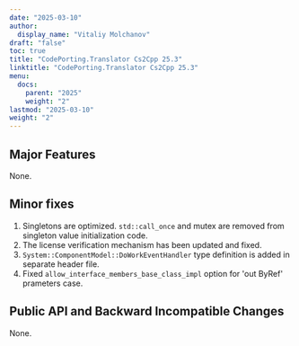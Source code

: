 ```yaml
---
date: "2025-03-10"
author:
  display_name: "Vitaliy Molchanov"
draft: "false"
toc: true
title: "CodePorting.Translator Cs2Cpp 25.3"
linktitle: "CodePorting.Translator Cs2Cpp 25.3"
menu:
  docs:
    parent: "2025"
    weight: "2"
lastmod: "2025-03-10"
weight: "2"
---
```


## Major Features ##

None.

## Minor fixes ##

1. Singletons are optimized. `std::call_once` and mutex are removed from singleton value initialization code.
1. The license verification mechanism has been updated and fixed.
1. `System::ComponentModel::DoWorkEventHandler` type definition is added in separate header file.
1. Fixed `allow_interface_members_base_class_impl` option for 'out ByRef' prameters case.

## Public API and Backward Incompatible Changes ##

None.
